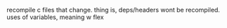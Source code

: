 recompile c files that change. thing is, deps/headers wont be recompiled. 
uses of variables, meaning w flex
